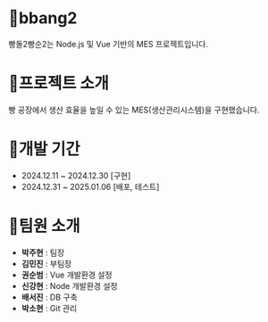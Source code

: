 <h1>🍞bbang2</h1>
빵돌2빵순2는 Node.js 및 Vue 기반의 MES 프로젝트입니다.


<h1>🥐프로젝트 소개</h1>
빵 공장에서 생산 효율을 높일 수 있는 MES(생산관리시스템)을 구현했습니다.


<h1>🥖개발 기간</h1>

+ 2024.12.11 ~ 2024.12.30 [구현]
+ 2024.12.31 ~ 2025.01.06 [배포, 테스트]


<h1>🥨팀원 소개</h1>

+ **박주현** : 팀장
+ **김민진** : 부팀장
+ **권순범** : Vue 개발환경 설정
+ **신강현** : Node 개발환경 설정
+ **배서진** : DB 구축
+ **박소현** : Git 관리
